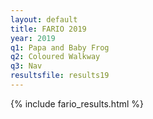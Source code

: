 ```yaml
---
layout: default
title: FARIO 2019
year: 2019
q1: Papa and Baby Frog
q2: Coloured Walkway
q3: Nav
resultsfile: results19
---
```


{% include fario_results.html %}
